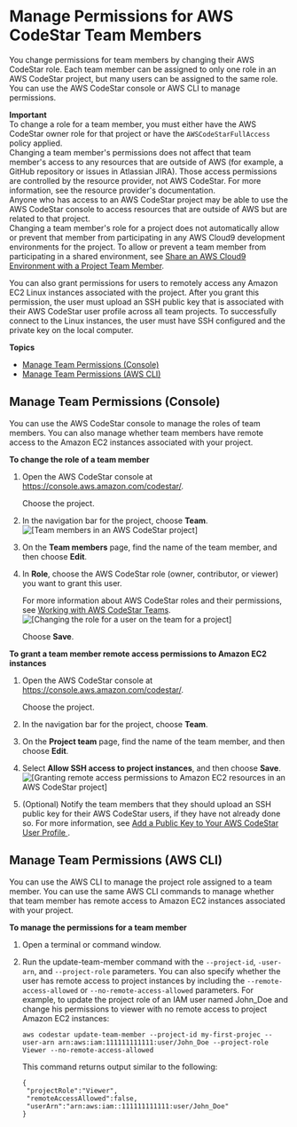# Manage Permissions for AWS CodeStar Team Members<a name="how-to-manage-team-permissions"></a>

You change permissions for team members by changing their AWS CodeStar role\. Each team member can be assigned to only one role in an AWS CodeStar project, but many users can be assigned to the same role\. You can use the AWS CodeStar console or AWS CLI to manage permissions\.

**Important**  
To change a role for a team member, you must either have the AWS CodeStar owner role for that project or have the `AWSCodeStarFullAccess` policy applied\.  
Changing a team member's permissions does not affect that team member's access to any resources that are outside of AWS \(for example, a GitHub repository or issues in Atlassian JIRA\)\. Those access permissions are controlled by the resource provider, not AWS CodeStar\. For more information, see the resource provider's documentation\.  
Anyone who has access to an AWS CodeStar project may be able to use the AWS CodeStar console to access resources that are outside of AWS but are related to that project\.  
Changing a team member's role for a project does not automatically allow or prevent that member from participating in any AWS Cloud9 development environments for the project\. To allow or prevent a team member from participating in a shared environment, see [Share an AWS Cloud9 Environment with a Project Team Member](setting-up-ide-cloud9.md#setting-up-ide-cloud9-share)\.

You can also grant permissions for users to remotely access any Amazon EC2 Linux instances associated with the project\. After you grant this permission, the user must upload an SSH public key that is associated with their AWS CodeStar user profile across all team projects\. To successfully connect to the Linux instances, the user must have SSH configured and the private key on the local computer\.

**Topics**
+ [Manage Team Permissions \(Console\)](#how-to-manage-team-permissions-console)
+ [Manage Team Permissions \(AWS CLI\)](#how-to-manage-team-permissions-cli)

## Manage Team Permissions \(Console\)<a name="how-to-manage-team-permissions-console"></a>

You can use the AWS CodeStar console to manage the roles of team members\. You can also manage whether team members have remote access to the Amazon EC2 instances associated with your project\.

**To change the role of a team member**

1. Open the AWS CodeStar console at [https://console\.aws\.amazon\.com/codestar/](https://console.aws.amazon.com/codestar/)\.

   Choose the project\.

1. In the navigation bar for the project, choose **Team**\.  
![\[Team members in an AWS CodeStar project\]](http://docs.aws.amazon.com/codestar/latest/userguide/images/adh-team-list.png)

1. On the **Team members** page, find the name of the team member, and then choose **Edit**\.

1. In **Role**, choose the AWS CodeStar role \(owner, contributor, or viewer\) you want to grant this user\.

   For more information about AWS CodeStar roles and their permissions, see [Working with AWS CodeStar Teams](working-with-teams.md)\.  
![\[Changing the role for a user on the team for a project\]](http://docs.aws.amazon.com/codestar/latest/userguide/images/adh-team-add2.png)

   Choose **Save**\.

**To grant a team member remote access permissions to Amazon EC2 instances**

1. Open the AWS CodeStar console at [https://console\.aws\.amazon\.com/codestar/](https://console.aws.amazon.com/codestar/)\.

   Choose the project\.

1. In the navigation bar for the project, choose **Team**\.

1. On the **Project team** page, find the name of the team member, and then choose **Edit**\.

1. Select **Allow SSH access to project instances**, and then choose **Save**\.  
![\[Granting remote access permissions to Amazon EC2 resources in an AWS CodeStar project\]](http://docs.aws.amazon.com/codestar/latest/userguide/images/adh-team-allowaccess.png)

1. \(Optional\) Notify the team members that they should upload an SSH public key for their AWS CodeStar users, if they have not already done so\. For more information, see [Add a Public Key to Your AWS CodeStar User Profile ](how-to-add-ec2-key.md)\.

## Manage Team Permissions \(AWS CLI\)<a name="how-to-manage-team-permissions-cli"></a>

You can use the AWS CLI to manage the project role assigned to a team member\. You can use the same AWS CLI commands to manage whether that team member has remote access to Amazon EC2 instances associated with your project\.

**To manage the permissions for a team member**

1. Open a terminal or command window\.

1. Run the update\-team\-member command with the `--project-id`, `-user-arn`, and `--project-role` parameters\. You can also specify whether the user has remote access to project instances by including the `--remote-access-allowed` or `--no-remote-access-allowed` parameters\. For example, to update the project role of an IAM user named John\_Doe and change his permissions to viewer with no remote access to project Amazon EC2 instances:

   ```
   aws codestar update-team-member --project-id my-first-projec --user-arn arn:aws:iam:111111111111:user/John_Doe --project-role Viewer --no-remote-access-allowed
   ```

   This command returns output similar to the following:

   ```
   {
   	"projectRole":"Viewer",
   	"remoteAccessAllowed":false,
   	"userArn":"arn:aws:iam::111111111111:user/John_Doe"
   }
   ```